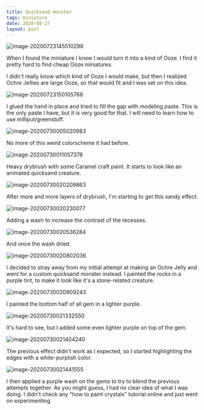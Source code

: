 ```yaml
---
title: Quicksand monster
tags: miniature
date: 2020-08-27
layout: post
---
```




![image-20200723145510298](image-20200723145510298.png)

When I found the miniature I knew I would turn it into a kind of Ooze. I find it pretty hard to find cheap Ooze miniatures.

I didn't really know which kind of Ooze I would make, but then I  realized Ochre Jellies are large Ooze, so that would fit and I was set on this idea.

![image-20200723150105766](image-20200723150105766.png)

I glued the hand in place and tried to fill the gap with modeling paste. This is the only paste I have, but it is very good for that. I will need to learn how to use milliput/greenstuff.

![image-20200730005020983](image-20200730005020983.png)

No more of this weird colorscheme it had before.

![image-20200730011057378](image-20200730011057378.png)

Heavy drybrush with some Caramel craft paint. It starts to look like an animated quicksand creature.

![image-20200730020209863](image-20200730020209863.png)

After more and more layers of drybrush, I'm starting to get this sandy effect.

![image-20200730020230077](image-20200730020230077.png)

Adding a wash to increase the contrast of the recesses.

![image-20200730020536284](image-20200730020536284.png)

And once the wash dried.

![image-20200730020802036](image-20200730020802036.png)

I decided to stray away from my initial attempt at making an Ochre Jelly and went for a custom quicksand monster instead. I painted the rocks in a purple tint, to make it look like it's a stone-related creature.

![image-20200730020909243](image-20200730020909243.png)

I painted the bottom half of all gem in a lighter purple.

![image-20200730021332550](image-20200730021332550.png)

It's hard to see, but I added some even lighter purple on top of the gem.

![image-20200730021404240](image-20200730021404240.png)

The previous effect didn't work as I expected, so I started highlighting the edges with a white-purplish color.

![image-20200730021441555](image-20200730021441555.png)

I then applied a purple wash on the gems to try to blend the previous attempts together. As you might guess, I had no clear idea of what I was doing. I didn't check any "how to paint crystals" tutorial online and just went on experimenting.